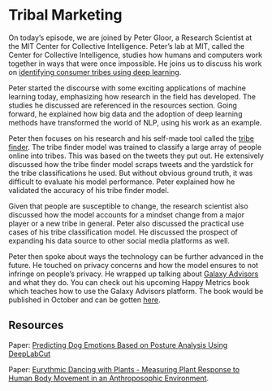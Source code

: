 # Tribal Marketing

On today’s episode, we are joined by Peter Gloor, a Research Scientist at the MIT Center for Collective Intelligence. Peter’s lab at MIT, called the Center for Collective Intelligence, studies how humans and computers work together in ways that were once impossible. He joins us to discuss his work on [<ins>identifying consumer tribes using deep learning</ins>](https://arxiv.org/abs/2105.13036).

Peter started the discourse with some exciting applications of machine learning today, emphasizing how research in the field has developed. The studies he discussed are referenced in the resources section. Going forward, he explained how big data and the adoption of deep learning methods have transformed the world of NLP, using his work as an example. 

Peter then focuses on his research and his self-made tool called the [<ins>tribe finder</ins>](https://galaxyscope.galaxyadvisors.com/). The tribe finder model was trained to classify a large array of people online into tribes. This was based on the tweets they put out. He extensively discussed how the tribe finder model scraps tweets and the yardstick for the tribe classifications he used. But without obvious ground truth, it was difficult to evaluate his model performance. Peter explained how he validated the accuracy of his tribe finder model. 

Given that people are susceptible to change, the research scientist also discussed how the model accounts for a mindset change from a major player or a new tribe in general. Peter also discussed the practical use cases of his tribe classification model. He discussed the prospect of expanding his data source to other social media platforms as well.

Peter then spoke about ways the technology can be further advanced in the future. He touched on privacy concerns and how the model ensures to not infringe on people’s privacy. He wrapped up talking about [<ins>Galaxy Advisors</ins>](https://www.google.com/search?q=galaxy+advisors&oq=galaxy+advisors&aqs=chrome..69i57j0i19i22i30l9.3372j0j9&sourceid=chrome&ie=UTF-8) and what they do. You can check out his upcoming Happy Metrics book which teaches how to use the Galaxy Advisors platform. The book would be published in October and can be gotten [<ins>here</ins>](https://vm-sc.galaxyadvisors.com/). 
## Resources

Paper: [<ins>Predicting Dog Emotions Based on Posture Analysis Using DeepLabCut</ins>](https://www.mdpi.com/1999-5903/14/4/97)

Paper: [<ins>Eurythmic Dancing with Plants - Measuring Plant Response to Human Body Movement in an Anthroposophic Environment</ins>](https://arxiv.org/pdf/2012.12978.pdf).